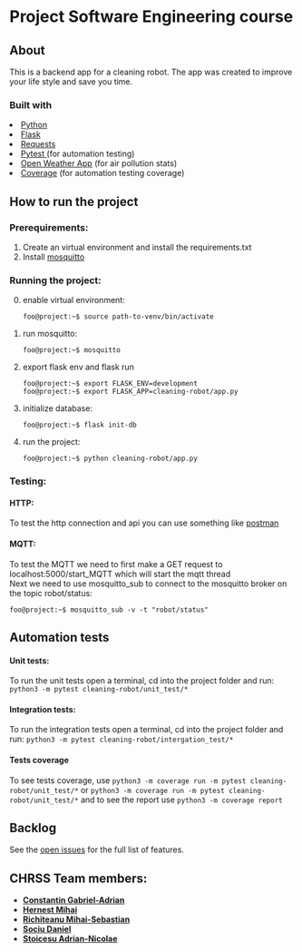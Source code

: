 # Project Software Engineering course

## About

This is a backend app for a cleaning robot.
The app was created to improve your life style and save you time.

### Built with

<li><a href="https://www.python.org/"> Python </a></li>
<li><a href="https://flask.palletsprojects.com/en/2.0.x/"> Flask </a></li>
<li> <a href="https://docs.python-requests.org/en/latest/"> Requests</a></li>
<li><a href="https://docs.pytest.org/en/6.2.x/"> Pytest </a> (for automation testing)</li>
<li><a href="https://openweathermap.org/api">Open Weather App</a> (for air pollution stats)</li>
<li> <a href="https://coverage.readthedocs.io/en/6.3/"> Coverage</a> (for automation testing coverage)</li>

## How to run the project  

### Prerequirements:  

1. Create an virtual environment and install the requirements.txt
2. Install [mosquitto](https://mosquitto.org/)

### Running the project:

0. enable virtual environment:  
    ```console
    foo@project:~$ source path-to-venv/bin/activate
    ```

1. run mosquitto:  
    ```console
    foo@project:~$ mosquitto
    ```
2. export flask env and flask run  
    ```console
    foo@project:~$ export FLASK_ENV=development
    foo@project:~$ export FLASK_APP=cleaning-robot/app.py
    ```
3. initialize database:  
    ```console
    foo@project:~$ flask init-db
    ```
4. run the project:  
    ```console
    foo@project:~$ python cleaning-robot/app.py
    ```
   
### Testing:  

#### HTTP:  

To test the http connection and api you can use something like [postman](https://www.postman.com/)

#### MQTT:  

To test the MQTT we need to first make a GET request to localhost:5000/start_MQTT which will start the mqtt thread  
Next we need to use mosquitto_sub to connect to the mosquitto broker on the topic robot/status:  
   ```console
   foo@project:~$ mosquitto_sub -v -t "robot/status"
   ```

## Automation tests

#### Unit tests:

To run the unit tests open a terminal, cd into the project folder and run: ```python3 -m pytest cleaning-robot/unit_test/*```

#### Integration tests:

To run the integration tests open a terminal, cd into the project folder and run: ```python3 -m pytest cleaning-robot/intergation_test/*```

#### Tests coverage
To see tests coverage, use
```python3 -m coverage run -m pytest cleaning-robot/unit_test/*``` or ```python3 -m coverage run -m pytest cleaning-robot/unit_test/*``` and to see the report use
```python3 -m coverage report```



## Backlog

See the [open issues](https://github.com/Kira060200/cleaning-robot-CHRSS/projects/1) for the full list of features.

## CHRSS Team members:
- **[Constantin Gabriel-Adrian](https://github.com/Kira060200)**
- **[Hernest Mihai](https://github.com/mihaihe1)**
- **[Richițeanu Mihai-Sebastian](https://github.com/SebastianRichiteanu)**
- **[Sociu Daniel](https://github.com/danielsociu)**
- **[Stoicesu Adrian-Nicolae](https://github.com/Deadlykittenn)**

